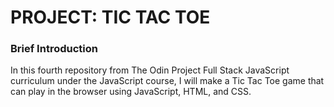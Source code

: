 # PROJECT: TIC TAC TOE

### Brief Introduction
In this fourth repository from The Odin Project Full Stack JavaScript curriculum under the JavaScript course, I will make a Tic Tac Toe game that can play in the browser using JavaScript, HTML, and CSS.